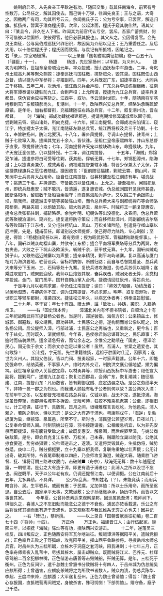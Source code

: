 <!-- { "loadSidebar": true } -->
　　姚制府启圣，从先良亲王平耿逆有功。「随园交集」载其任南海令，前官有亏空数万，公尽任之，解其囚使去。而己铸十万弹，往谒先良王；王与之语，大奇之。因檄两广有司，均其所亏云云。余闻挑氏子云：公为亏空事，已罢官，解送归旗。抵扬州，暂寓于淮商程氏家。次早，公起沐面，程氏子窥其貌伟然，语其父曰：『某县令，非久在人下者。昨闻其为前官代认亏空，罢斥。吾家广蓄赀财，何不可借彼以偿国帑，使彼得官，他日必获其报也』。其父从之。公因得复官。会先良王南征，公与吴伯成巡抚兴祚旧识，故因吴为介绍以见王；王乃重委任之。及后大用，以十倍偿程氏子；程氏因而致富。与袁记有所抵牾，因笔记之。
　　——右「录」，宗室晤槤撰。
　　——以上录自「国朝耆献类征初编」卷一百五十九（「疆臣」十一）。
　　杨捷
　　杨捷，先世家扬州；以军籍，为义州人。
　　捷初为明裨将，世祖章皇帝顺治元年，率众投诚，授山西抚标中军游击。二年，岢岚州土贼高九英等聚众剽掠；捷奉巡抚马国柱檄，擒斩贼众，毁其巢。国柱既任山西总督，请以捷为中军参将；寻擢副将。四年，大兵既定广东，诏捷率宣化、大同兵三千移镇。五年二月，次池州，值江西总兵金声桓、广东总兵李成栋相继叛，征南大将军谭泰请以捷驻防九江，会剿声桓；上允所请，授捷为九江总兵官。旋率兵复都昌，获伪官余应柱等斩之。江西平，叙功，予云骑尉世职。十年，随靖南将军喀喀穆剿灭广东叛镇郝尚久，复潮州。十一年，改陕西兴安总兵官，经略洪承畴疏留原镇。是年冬，加右都督衔，充福建随征右路总兵官。十二年，叙复潮州功，晋左都督。
　　时「海贼」郑成功肆扰福建郡邑，捷请克期增修漳浦城垣以固守御。尝剿贼云霄、铜山诸处，所向克捷。十六年，擢江南提督。会郑成功突陷镇江、窥江宁，特加捷太子太保，充江南随征左路总兵官，统江西将校及兵三千防剿。十七年，奉旨驻扬州，防江北要汛。十八年，署庐凤提督。寻调山东提督，驻青州；土贼于七败窜入海，捷缉其党五十余人，皆伏诛。圣祖仁皇帝康熙四年，并山东总督于直隶，移提督驻济南；七年，河南提督许天宠以裁缺改山东，命捷候缺。九年，许天宠迁銮仪使，仍以捷补授。十二年，调江南提督。
　　十五年，「海贼」郑锦犯乍浦，捷遣参将白可受等往剿，获其船，俘斩无算。十七年，郑锦犯漳州，陷海澄；上以捷谋勇兼优、成效素着，调福建提督兼辖水陆，特晋少保兼太子太保，并谕捷携绿旗兵之愿往者随征。捷因疏言：『臣前随征福建，剿贼云霄、铜山间，深知闽中士兵弗肯大战用命。臣自任江南提督，召募材健至松江训练有年，堪资战守；挑选三千名，并择游击、守备数员以备任用』。上允之。捷至福州，闻贼犯泉州，即统兵趋惠安；贼不敢抗，皆溃遁，遂复惠安城。伪总统刘国轩见我师甚盛，因断洛阳桥，留贼数千及船百余拒守；而自集海船为遁计。又以贼三千余踞陈山坝，阻我师。捷遣游击李琏等袭破陈山坝，而令总兵黄大来与副都统禅布等会师洛阳桥南，两路夹贼；以炮破其船，贼大败遁去，泉州平。时贼将王一鹏复窥惠安，捷令总兵张韬往剿，捕斩略尽。余党叶明、纪朝佐等出没德化、永春间，伪总兵萧武等聚艘泊湄州、窥兴化，捷复遣将防守策应；而自移师赴漳州，同副都统吉尔塔布等败国轩于江东桥，又分屯驻柯坑山、凤山、万松关诸险隘，别遣将守榴山寨以厄冲要。先是，捷甫莅任，即请别设水师提督，使己得尽力陆路，专心剿御；至是，得旨：『杨捷自简任以来，着有劳绩；授为昭武将军，管福建陆路提督事』。十八年，国轩以贼众劫榴山寨，并欲夺江东桥；捷会平南将军赉塔等分兵为两翼，左右夹击，大败之于下坑山及欧溪头，斩贼千余，获甲仗无算。十九年，国轩纠贼屯狮子山，又联络远近贼寨以为声援；捷亲率精锐，剿平岛屿诸寨。复以高浦与厦门相对为海滨要地，驻营设兵，留标将防御，断贼归路；而自与总督姚启圣、总兵黄大来等分下玉洲、三、石码等处十九寨。复统兵进攻海澄，伪总兵苏侃以城降；遂乘胜取厦门，贼聚舰迎敌，我师以巨炮毁其舰，奋兵疾击，贼溺死者无算，余党相率投诚，金门、厦门悉平，国轩自铜山窜入台湾。捷疏请回驻泉州，得旨俞允。
　　于是年九月以老病求罢，命仍任江南提督；谕曰：『卿效力岩疆，功绩茂着；以闽地湿热，与卿病体不宜，调为江南提督，不必求罢』。明年，叙复海澄功，晋世职三等轻车都尉，准袭四次。捷驻松江年久，以病乞休者再；俱奉温旨慰留。
　　二十九年，卒于官；年七十有四。赠太傅，諡「敏壮」。孙铸，袭职，入籍扬州卫。
　　——右「国史馆本传」
　　漳浦北关内有怀德书院者，自顺治之十有三年祀故昭武将军提督杨公者也。当是时，郑逆狓猖，海氛方炽；公来镇兹土，修城郭、御寇敌，绥众靖民，厥功甚钜。士民感公之德，遂构祠而肖公像以祀之，始名杨公祠。后公提师入漳，行部过浦，士民喜公之再临也，又重新之，更今名；百年于兹矣。历时既久，渐就倾颓。今年春，邑侯徐君尚忠谋葺治之，民乐趋事；不逾时而庙貌焕然。适余请急归省，而匄余志之。余惟公之勳绩在「国史」、德泽洽民心，固无俟于余文；而余文亦岂足以重公者！虽然，吾浦人，甘棠之遗爱也，其何敢辞！
　　公讳捷，字元凯。先世隶籍维扬，远祖于胜国时仕辽，因家焉；遂世为义州人。其祖父伯叔，皆以门阀、技勇起家，一时家声籍甚。公年十六，即能挽强命中，结纳英豪，不事家人产。维时内外交讧，制院洪文襄公循地望，擢为偏裨。我世祖章皇帝入关翦逆定鼎，以材勇异等，除授山西抚标中军游击；继任宣大副将。援剿两广，遂擢九江总戎；恢复江西郡县，会师广东，恢复潮城；随征福建、江南，提督山东：凡历数省，皆有剿御寇贼、底定边疆之功。是公之劳绩半天下，非特一邑一郡之为烈也。而我浦人顾独有私于公者则何以故？盖公两次入漳：在前甲午之冬，以左都督充福建右路总兵官，仗钺以前，战无不克，遂抵漳浦。海逆虽皆奔窜，而郡邑名城率多拆毁，无险可恃，狂狡不难乘机豕突；公至，即相旧址，计工程课，征桢干、具版筑，匝月之间，垣墉雉堞言言屹屹，为他邑先。浦人赖之，若防之制水，恃以无恐：是公之大有造于浦也。粤康熙戊午，「海逆」复煽据厦为巢，继掠漳、泉属邑，所至不守。斯时也，浦民望公若望岁焉，日夜以几；公复奉命督师入闽。时制院姚公在漳，羽书接踵请援。公相缓急机宜，以为非先安泉而即援漳，将有腹背受敌之虞；故既复惠安、解泉围，而后疾驱至漳，与姚公商破敌策。是冬，即会兵克复江东桥、万松关。己未春，贼踞险立巢以防我，公绝其掠食要道，势穷益猖獗；公帅师逆击之，遂溃。又遣将焚毁其舟，生擒伪将，贼势益蹙。庚申二月，贼分据扼要，立十九寨以拒我师，复联络重地以壮声援；公用计出奇，破其所恃，令首尾牵制难以四应，乃会师攻复海澄，贼遂大窘。随乘胜飞咨督、抚、镇将订期三路进攻厦门，击破贼■〈舟宗〉，敌淹死无算：数十年逋寇逆窟，一朝顿清。是公之大有造于漳，即更有造于浦者也：此浦人之所以没世不忘也。闽逆既平，天子以公年老有疾，仍调还提督江南，以便调摄。公在江南前后十五年，尤多异绩，不具详。
　　公少际乱离，书知姓名（？），未能竟读；而用兵暗含孙、吴。生平驭兵，威而有惠；于民瘼，尤加体恤：所以士乐用命，而所至讴思。自公去后，国家承平无事，文教诞敷；公子孙继继承承，扬历中外，而皆以文事世其家。
　　今年夏，公曾孙景素适来观察是邦，因巡属邑至浦；瞻拜祠下，徘徊久之，喜浦人之不忘旧勳而能念公之德于不衰也。浦民亦焚香载道，乐公之有后将世修其德而重有造于吾浦也，是又观察君与我民维系无穷之心也夫！因并记之。
　　--右「碑记」，蔡新撰。
　　——以上录自「国朝耆献类征初编」卷二百七十四（「将帅」十四）。
　　万正色
　　万正色，福建晋江人；由行伍起家。康熙三年，以招抚「海贼」陈灿等有功，授陕西兴安游击。
　　十二年，逆藩吴三桂反，四川叛应之，正色随西安将军瓦尔喀进征。叛贼谭洪等据阳平关，遣贼党拒战；正色率兵击败之于野狐岭，攻克阳平关，擢山西平鲁路参将。寻授岳州水师总兵官。时岳州久为三桂所踞，立桩木于洞庭之套河峡，阻我进剿；十七年三月，正色率舟师乘夜入乱苇中，尽拔其桩木，屡击却贼众。既而贼将江义、巴养元、杜辉等驾船二百余犯柳林嘴，正色偕游击唐善等击毁贼船，歼贼无算。是年，三桂死于衡州。正色为反间计，遣千总魏士曾齎书分致贼将十有四人，于岳州城为伪总统吴应麒所得；士曾遇害，应麒旋杀贼将之为所致书者数人。贼众内溃，伪总兵陈华、李超、王度冲来降，应麒遁；大军遂复岳州。正色为魏士曾请恤；得旨：『魏士曾心存报国，直抵贼营离间贼党，身被杀害，殊可悯恻！下部优恤』。赠守备，廕子卫千总。
